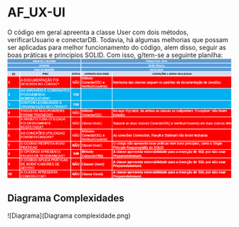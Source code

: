 # AF_UX-UI

O código em geral apreenta a classe User com dois métodos, verificarUsuario e conectarDB. Todavia, há algumas melhorias que possam ser aplicadas para melhor funcionamento do código, alem disso, seguir as boas práticas e princípios SOLID.
Com isso, g/tem-se a seguinte planilha:
![PLanilha](Planilha_Melhorias.png)

## Diagrama Complexidades

![Diagrama](Diagrama complexidade.png)
